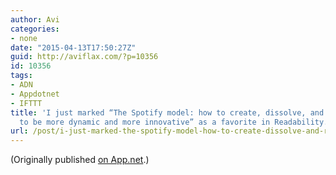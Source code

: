 ```yaml
---
author: Avi
categories:
- none
date: "2015-04-13T17:50:27Z"
guid: http://aviflax.com/?p=10356
id: 10356
tags:
- ADN
- Appdotnet
- IFTTT
title: 'I just marked “The Spotify model: how to create, dissolve, and remix teams
  to be more dynamic and more innovative” as a favorite in Readability. http://www.readability.com/articles/6ym4mz2u'
url: /post/i-just-marked-the-spotify-model-how-to-create-dissolve-and-remix-teams-to-be-more-dynamic-and-more-innovative-as-a-favorite-in-readability-httpwww-readability-comarticles6ym/
---
```

(Originally published [on App.net](http://alpha.app.net/aviflax/post/57542350).)